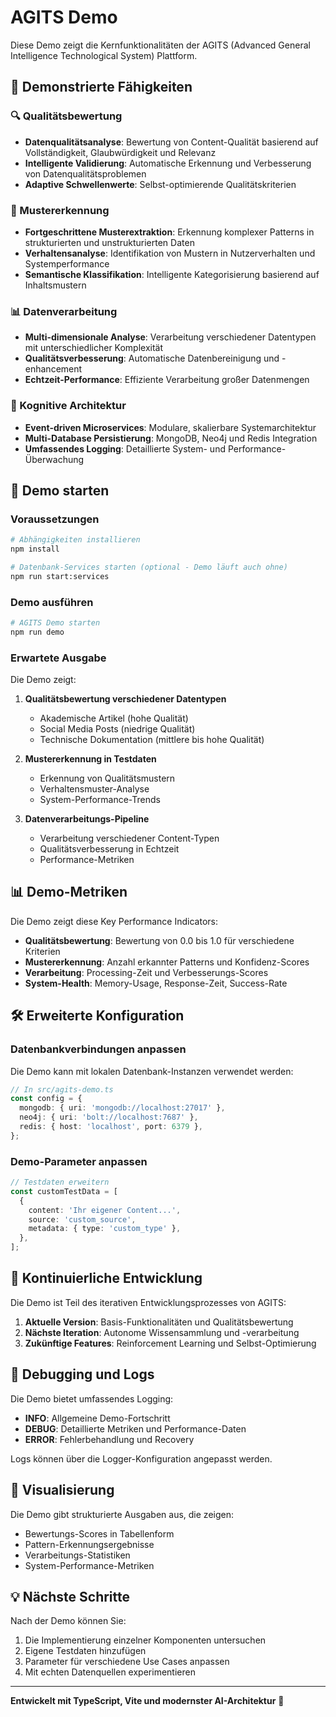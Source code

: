 # AGITS Demo

Diese Demo zeigt die Kernfunktionalitäten der AGITS (Advanced General Intelligence Technological System) Plattform.

## 🎯 Demonstrierte Fähigkeiten

### 🔍 Qualitätsbewertung

- **Datenqualitätsanalyse**: Bewertung von Content-Qualität basierend auf Vollständigkeit, Glaubwürdigkeit und Relevanz
- **Intelligente Validierung**: Automatische Erkennung und Verbesserung von Datenqualitätsproblemen
- **Adaptive Schwellenwerte**: Selbst-optimierende Qualitätskriterien

### 🎯 Mustererkennung

- **Fortgeschrittene Musterextraktion**: Erkennung komplexer Patterns in strukturierten und unstrukturierten Daten
- **Verhaltensanalyse**: Identifikation von Mustern in Nutzerverhalten und Systemperformance
- **Semantische Klassifikation**: Intelligente Kategorisierung basierend auf Inhaltsmustern

### 📊 Datenverarbeitung

- **Multi-dimensionale Analyse**: Verarbeitung verschiedener Datentypen mit unterschiedlicher Komplexität
- **Qualitätsverbesserung**: Automatische Datenbereinigung und -enhancement
- **Echtzeit-Performance**: Effiziente Verarbeitung großer Datenmengen

### 🧠 Kognitive Architektur

- **Event-driven Microservices**: Modulare, skalierbare Systemarchitektur
- **Multi-Database Persistierung**: MongoDB, Neo4j und Redis Integration
- **Umfassendes Logging**: Detaillierte System- und Performance-Überwachung

## 🚀 Demo starten

### Voraussetzungen

```bash
# Abhängigkeiten installieren
npm install

# Datenbank-Services starten (optional - Demo läuft auch ohne)
npm run start:services
```

### Demo ausführen

```bash
# AGITS Demo starten
npm run demo
```

### Erwartete Ausgabe

Die Demo zeigt:

1. **Qualitätsbewertung verschiedener Datentypen**
   - Akademische Artikel (hohe Qualität)
   - Social Media Posts (niedrige Qualität)
   - Technische Dokumentation (mittlere bis hohe Qualität)

2. **Mustererkennung in Testdaten**
   - Erkennung von Qualitätsmustern
   - Verhaltensmuster-Analyse
   - System-Performance-Trends

3. **Datenverarbeitungs-Pipeline**
   - Verarbeitung verschiedener Content-Typen
   - Qualitätsverbesserung in Echtzeit
   - Performance-Metriken

## 📊 Demo-Metriken

Die Demo zeigt diese Key Performance Indicators:

- **Qualitätsbewertung**: Bewertung von 0.0 bis 1.0 für verschiedene Kriterien
- **Mustererkennung**: Anzahl erkannter Patterns und Konfidenz-Scores
- **Verarbeitung**: Processing-Zeit und Verbesserungs-Scores
- **System-Health**: Memory-Usage, Response-Zeit, Success-Rate

## 🛠 Erweiterte Konfiguration

### Datenbankverbindungen anpassen

Die Demo kann mit lokalen Datenbank-Instanzen verwendet werden:

```typescript
// In src/agits-demo.ts
const config = {
  mongodb: { uri: 'mongodb://localhost:27017' },
  neo4j: { uri: 'bolt://localhost:7687' },
  redis: { host: 'localhost', port: 6379 },
};
```

### Demo-Parameter anpassen

```typescript
// Testdaten erweitern
const customTestData = [
  {
    content: 'Ihr eigener Content...',
    source: 'custom_source',
    metadata: { type: 'custom_type' },
  },
];
```

## 🔄 Kontinuierliche Entwicklung

Die Demo ist Teil des iterativen Entwicklungsprozesses von AGITS:

1. **Aktuelle Version**: Basis-Funktionalitäten und Qualitätsbewertung
2. **Nächste Iteration**: Autonome Wissensammlung und -verarbeitung
3. **Zukünftige Features**: Reinforcement Learning und Selbst-Optimierung

## 📝 Debugging und Logs

Die Demo bietet umfassendes Logging:

- **INFO**: Allgemeine Demo-Fortschritt
- **DEBUG**: Detaillierte Metriken und Performance-Daten
- **ERROR**: Fehlerbehandlung und Recovery

Logs können über die Logger-Konfiguration angepasst werden.

## 🎨 Visualisierung

Die Demo gibt strukturierte Ausgaben aus, die zeigen:

- Bewertungs-Scores in Tabellenform
- Pattern-Erkennungsergebnisse
- Verarbeitungs-Statistiken
- System-Performance-Metriken

## 💡 Nächste Schritte

Nach der Demo können Sie:

1. Die Implementierung einzelner Komponenten untersuchen
2. Eigene Testdaten hinzufügen
3. Parameter für verschiedene Use Cases anpassen
4. Mit echten Datenquellen experimentieren

---

**Entwickelt mit TypeScript, Vite und modernster AI-Architektur** 🚀
